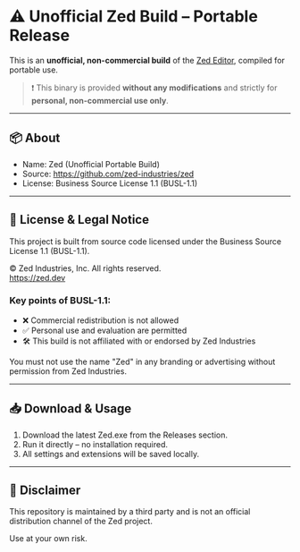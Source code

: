 # ⚠️ Unofficial Zed Build – Portable Release

This is an **unofficial, non-commercial build** of the [Zed Editor](https://github.com/zed-industries/zed), compiled for portable use.

> ❗ This binary is provided **without any modifications** and strictly for **personal, non-commercial use only**.

---

## 📦 About

- Name: Zed (Unofficial Portable Build)
- Source: https://github.com/zed-industries/zed
- License: Business Source License 1.1 (BUSL-1.1)

---

## 📜 License & Legal Notice

This project is built from source code licensed under the Business Source License 1.1 (BUSL-1.1).

© Zed Industries, Inc. All rights reserved.  
https://zed.dev

### Key points of BUSL-1.1:

- ❌ Commercial redistribution is not allowed
- ✅ Personal use and evaluation are permitted
- 🛠️ This build is not affiliated with or endorsed by Zed Industries

You must not use the name "Zed" in any branding or advertising without permission from Zed Industries.

---

## 📥 Download & Usage

1. Download the latest Zed.exe from the Releases section.
2. Run it directly – no installation required.
3. All settings and extensions will be saved locally.

---

## 🔎 Disclaimer

This repository is maintained by a third party and is not an official distribution channel of the Zed project.

Use at your own risk.
